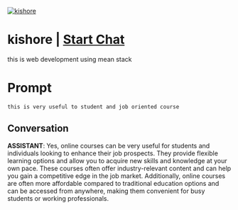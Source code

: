 
[![kishore](https://flow-prompt-covers.s3.us-west-1.amazonaws.com/icon/minimalist/mini_3.png)](https://gptcall.net/chat.html?data=%7B%22contact%22%3A%7B%22id%22%3A%22EOOMzdb0XRQ9_uJdvIB7d%22%2C%22flow%22%3Atrue%7D%7D)
# kishore | [Start Chat](https://gptcall.net/chat.html?data=%7B%22contact%22%3A%7B%22id%22%3A%22EOOMzdb0XRQ9_uJdvIB7d%22%2C%22flow%22%3Atrue%7D%7D)
this is web development using mean stack

# Prompt

```
this is very useful to student and job oriented course
```

## Conversation

**ASSISTANT**: Yes, online courses can be very useful for students and individuals looking to enhance their job prospects. They provide flexible learning options and allow you to acquire new skills and knowledge at your own pace. These courses often offer industry-relevant content and can help you gain a competitive edge in the job market. Additionally, online courses are often more affordable compared to traditional education options and can be accessed from anywhere, making them convenient for busy students or working professionals.


